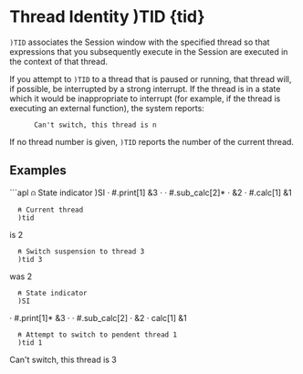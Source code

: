 




<h1 class="heading"><span class="name">Thread Identity</span> <span class="command">)TID {tid}</span></h1>



`)TID` associates the Session window with the specified thread so that expressions that you subsequently execute in the Session are executed in the context of that thread.


If you attempt to `)TID` to a thread that is paused or running, that thread will, if possible, be interrupted by a strong interrupt. If the thread is in a state which it would be inappropriate to interrupt (for example, if the thread is executing an external function), the system reports:
```
      Can't switch, this thread is n
```


If no thread number is given, `)TID` reports the number of the current thread.


<h2 class="example">Examples</h2>
```apl
      ⍝ State indicator
      )SI
·   #.print[1]
&3
·   ·   #.sub_calc[2]*
·   &2
·   #.calc[1]
&1
 
      ⍝ Current thread
      )tid
is 2
 
      ⍝ Switch suspension to thread 3
      )tid 3
was 2
 
      ⍝ State indicator
      )SI
·   #.print[1]*
&3
·   ·   #.sub_calc[2]
·   &2
·   calc[1]
&1
 
      ⍝ Attempt to switch to pendent thread 1
      )tid 1
Can't switch, this thread is 3
```



